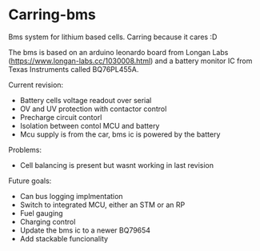 # Carring-bms
Bms system for lithium based cells. Carring because it cares :D

The bms is based on an arduino leonardo board from Longan Labs (https://www.longan-labs.cc/1030008.html) and a battery monitor IC from Texas Instruments called BQ76PL455A.

Current revision:
 <ul>
  <li>  Battery cells voltage readout over serial</li>
  <li>  OV and UV protection with contactor control</li>
  <li>  Precharge circuit contorl</li>
  <li>  Isolation between contol MCU and battery  </li>
  <li>  Mcu supply is from the car, bms ic is powered by the battery </li>
 </ul> 
  
Problems:
<ul>
 <li>  Cell balancing is present but wasnt working in last revision</li>
</ul>
  


Future goals:
<ul>
 <li>  Can bus logging implmentation</li>
 <li>  Switch to integrated MCU, either an STM or an RP </li>
 <li>  Fuel gauging</li>
 <li>  Charging control</li>
 <li>  Update the bms ic to a newer BQ79654</li>
 <li>  Add stackable funcionality</li>
</ul>
  
  
  



